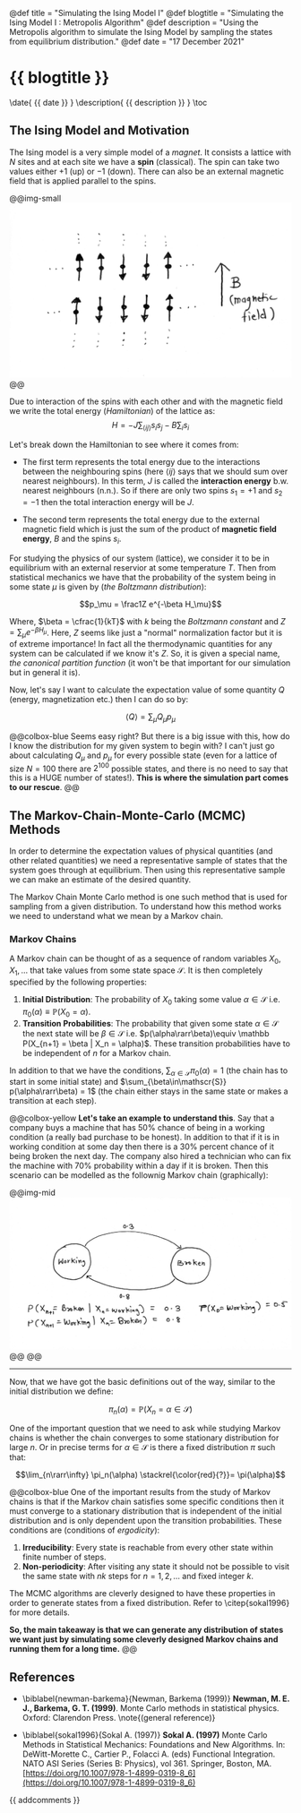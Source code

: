 @def title = "Simulating the Ising Model I"
@def blogtitle = "Simulating the Ising Model I : Metropolis Algorithm"
@def description = "Using the Metropolis algorithm to simulate the Ising Model by sampling the states from equilibrium distribution."
@def date = "17 December 2021"

# {{ blogtitle }}
\date{ {{ date }} }
\description{ {{ description }} }
\toc

## The Ising Model and Motivation

The Ising model is a very simple model of a *magnet*. It consists a lattice with $N$ sites and at each site we have a **spin** (classical). The spin can take two values either $+1$ (up) or $-1$ (down). There can also be an external magnetic field that is applied parallel to the spins.

@@img-small
![](/assets/images/blog/ising_lattice.jpeg)
@@

Due to interaction of the spins with each other and with the magnetic field we write the total energy (*Hamiltonian*) of the lattice as:
$$
    H = -J\sum_{\langle ij \rangle} s_i s_j - B \sum_{i} s_i 
$$

Let's break down the Hamiltonian to see where it comes from:
- The first term represents the total energy due to the interactions between the neighbouring spins (here $\langle ij \rangle$ says that we should sum over nearest neighbours). In this term, $J$ is called the **interaction energy** b.w. nearest neighbours (n.n.). So if there are only two spins $s_1 = +1$ and $s_2=-1$ then the total interaction energy will be $J$.

- The second term represents the total energy due to the external magnetic field which is just the sum of the product of **magnetic field energy**, $B$ and the spins $s_i$.

For studying the physics of our system (lattice), we consider it to be in equilibrium with an external reservior at some temperature $T$. Then from statistical mechanics we have that the probability of the system being in some state $\mu$ is given by (*the Boltzmann distribution*):

$$p_\mu = \frac1Z e^{-\beta H_\mu}$$

Where, $\beta = \cfrac{1}{kT}$ with $k$ being the *Boltzmann constant* and $Z = \displaystyle \sum_{\mu} e^{-\beta H_\mu}$. Here, $Z$ seems like just a "normal" normalization factor but it is of extreme importance! In fact all the thermodynamic quantities for any system can be calculated if we know it's $Z$. So, it is given a special name, *the canonical partition function* (it won't be that important for our simulation but in general it is).

Now, let's say I want to calculate the expectation value of some quantity $Q$ (energy, magnetization etc.) then I can do so by:

$$\langle Q\rangle = \sum_{\mu} Q_\mu p_\mu$$

@@colbox-blue
Seems easy right? But there is a big issue with this, how do I know the distribution for my given system to begin with? I can't just go about calculating $Q_\mu$ and $p_\mu$ for every possible state (even for a lattice of size $N=100$ there are $2^{100}$ possible states, and there is no need to say that this is a HUGE number of states!). **This is where the simulation part comes to our rescue**.
@@

## The Markov-Chain-Monte-Carlo (MCMC) Methods

In order to determine the expectation values of physical quantities (and other related quantities) we need a representative sample of states that the system goes through at equilibrium. Then using this representative sample we can make an estimate of the desired quantity.

The Markov Chain Monte Carlo method is one such method that is used for sampling from a given distribution. To understand how this method works we need to understand what we mean by a Markov chain.

### Markov Chains

A Markov chain can be thought of as a sequence of random variables $X_0, X_1, \dots$ that take values from some state space $\mathscr{S}$. It is then completely specified by the following properties:

1. **Initial Distribution**: The probability of $X_0$ taking some value $\alpha \in \mathscr{S}$ i.e. $\pi_0(\alpha)\equiv\mathbb P (X_0 = \alpha)$.
2. **Transition Probabilities**: The probability that given some state $\alpha\in\mathscr S$ the next state will be $\beta\in\mathscr S$ i.e. $p(\alpha\rarr\beta)\equiv \mathbb P(X_{n+1} = \beta | X_n = \alpha)$. These transition probabilities have to be independent of $n$ for a Markov chain.

In addition to that we have the conditions, $\sum_{\alpha\in\mathscr{S}} \pi_0(\alpha) = 1$ (the chain has to start in some initial state) and $\sum_{\beta\in\mathscr{S}} p(\alpha\rarr\beta) = 1$ (the chain either stays in the same state or makes a transition at each step).


@@colbox-yellow
**Let's take an example to understand this**. Say that a company buys a machine that has 50% chance of being in a working condition (a really bad purchase to be honest). In addition to that if it is in working condition at some day then there is a 30% percent chance of it being broken the next day. The company also hired a technician who can fix the machine with 70% probability within a day if it is broken. Then this scenario can be modelled as the follownig Markov chain (graphically):

@@img-mid
![](/assets/images/blog/markov_chain_eg.jpeg)
@@
@@

---

Now, that we have got the basic definitions out of the way, similar to the initial distribution we define:

$$\pi_n(\alpha) = \mathbb P(X_n = \alpha \in \mathscr{S})$$

One of the important question that we need to ask while studying Markov chains is whether the chain converges to some stationary distribution for large $n$. Or in precise terms for $\alpha\in\mathscr{S}$ is there a fixed distribution $\pi$ such that:

$$\lim_{n\rarr\infty} \pi_n(\alpha) \stackrel{\color{red}{?}}= \pi(\alpha)$$

@@colbox-blue
One of the important results from the study of Markov chains is that if the Markov chain satisfies some specific conditions then it must converge to a stationary distribution that is independent of the initial distribution and is only dependent upon the transition probabilities. These conditions are (conditions of *ergodicity*):

1. **Irreducibility**: Every state is reachable from every other state within finite number of steps.
2. **Non-periodicity**: After visiting any state it should not be possible to visit the same state with $nk$ steps for $n=1,2,\dots$ and fixed integer $k$.

The MCMC algorithms are cleverly designed to have these properties in order to generate states from a fixed distribution. Refer to \citep{sokal1996} for more details.

**So, the main takeaway is that we can generate any distribution of states we want just by simulating some cleverly designed Markov chains and running them for a long time.**
@@


## References

- \biblabel{newman-barkema}{Newman, Barkema (1999)} **Newman, M. E. J., Barkema, G. T. (1999)**. Monte Carlo methods in statistical physics. Oxford: Clarendon Press. \note{(general reference)}

- \biblabel{sokal1996}{Sokal A. (1997)} **Sokal A. (1997)** Monte Carlo Methods in Statistical Mechanics: Foundations and New Algorithms. In: DeWitt-Morette C., Cartier P., Folacci A. (eds) Functional Integration. NATO ASI Series (Series B: Physics), vol 361. Springer, Boston, MA. [https://doi.org/10.1007/978-1-4899-0319-8_6](https://doi.org/10.1007/978-1-4899-0319-8_6)


{{ addcomments }}